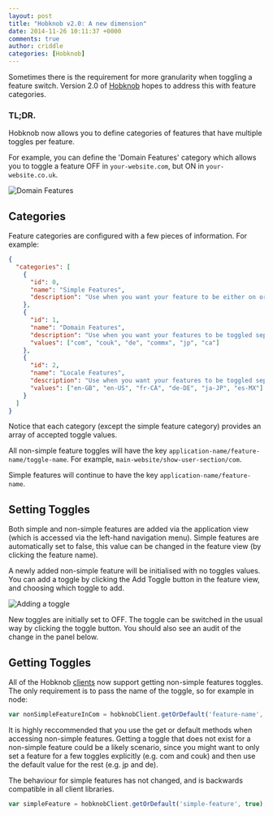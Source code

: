 ```yaml
---
layout: post
title: "Hobknob v2.0: A new dimension"
date: 2014-11-26 10:11:37 +0000
comments: true
author: criddle
categories: [Hobknob]
---
```


Sometimes there is the requirement for more granularity when toggling a feature switch.
Version 2.0 of [Hobknob](https://github.com/opentable/hobknob) hopes to address this with feature categories.

### TL;DR.
Hobknob now allows you to define categories of features that have multiple toggles per feature.

For example, you can define the 'Domain Features' category which allows you to toggle a feature OFF in `your-website.com`, but ON in `your-website.co.uk`.

![Domain Features](/images/posts/hobknob-domain-features.png)

## Categories

Feature categories are configured with a few pieces of information. For example:

```json
{
  "categories": [
    {
      "id": 0,
      "name": "Simple Features",
      "description": "Use when you want your feature to be either on or off"
    },
    {
      "id": 1,
      "name": "Domain Features",
      "description": "Use when you want your features to be toggled separately for different domains",
      "values": ["com", "couk", "de", "commx", "jp", "ca"]
    },
    {
      "id": 2,
      "name": "Locale Features",
      "description": "Use when you want your features to be toggled separately for different locales",
      "values": ["en-GB", "en-US", "fr-CA", "de-DE", "ja-JP", "es-MX"]
    }
  ]
}
```
Notice that each category (except the simple feature category) provides an array of accepted toggle values.

All non-simple feature toggles will have the key `application-name/feature-name/toggle-name`.
For example, `main-website/show-user-section/com`.

Simple features will continue to have the key `application-name/feature-name`.

## Setting Toggles

Both simple and non-simple features are added via the application view (which is accessed via the left-hand navigation menu). Simple features are automatically set to false, this value can be changed in the feature view (by clicking the feature name).

A newly added non-simple feature will be initialised with no toggles values. You can add a toggle by clicking the Add Toggle button in the feature view, and choosing which toggle to add. 

![Adding a toggle](/images/posts/hobknob-adding-toggle.png)

New toggles are initially set to OFF. The toggle can be switched in the usual way by clicking the toggle button. You should also see an audit of the change in the panel below.

## Getting Toggles

All of the Hobknob [clients](https://github.com/opentable/hobknob#hobknob-clients) now support getting non-simple features toggles. The only requirement is to pass the name of the toggle, so for example in node:

```javascript
var nonSimpleFeatureInCom = hobknobClient.getOrDefault('feature-name', 'com', false);
```

It is highly reccommended that you use the get or default methods when accessing non-simple features. Getting a toggle that does not exist for a non-simple feature could be a likely scenario, since you might want to only set a feature for a few toggles explicitly (e.g. com and couk) and then use the default value for the rest (e.g. jp and de).

The behaviour for simple features has not changed, and is backwards compatible in all client libraries.

```javascript
var simpleFeature = hobknobClient.getOrDefault('simple-feature', true);
```
